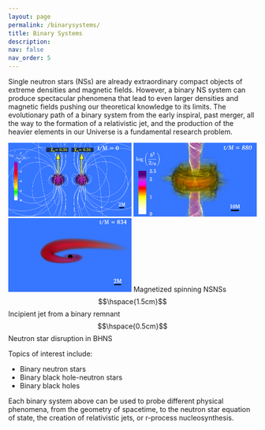 ```yaml
---
layout: page
permalink: /binarysystems/
title: Binary Systems
description: 
nav: false
nav_order: 5
---
```


Single neutron stars (NSs) are already extraordinary compact objects of extreme densities and magnetic fields.
However, a binary NS system can produce spectacular phenomena that lead to even larger densities and magnetic fields pushing
our theoretical knowledge to its limits. The evolutionary path of a binary system from the early inspiral, past merger,
all the way to the formation of a relativistic jet, and the production of the heavier elements in our Universe is a
fundamental research problem.

<img width="250" height=150 src="/assets/img/Ali_Mspin_036_1.png" />  <img width="250" height=150 src="/assets/img/bhdisk_bsqrd.png" /> <img width="250" height=150 src="/assets/img/hydro5.png" />
Magnetized spinning NSNSs$$\hspace{1.5cm}$$ Incipient jet from a binary remnant $$\hspace{0.5cm}$$ Neutron star disruption in BHNS

Topics of interest include:
 - Binary neutron stars
 - Binary black hole-neutron stars
 - Binary black holes

Each binary system above can be used to probe different physical phenomena, from the geometry of spacetime, to the
neutron star equation of state, the creation of relativistic jets, or r-process nucleosynthesis. 

